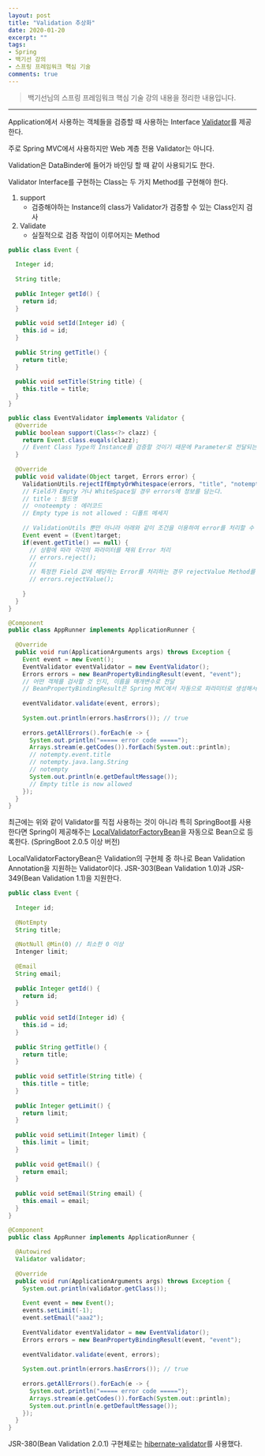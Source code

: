 ```yaml
---
layout: post 
title: "Validation 추상화"
date: 2020-01-20
excerpt: ""
tags: 
- Spring
- 백기선 강의
- 스프링 프레임워크 핵심 기술
comments: true 
---
```


>백기선님의 스프링 프레임워크 핵심 기술 강의 내용을 정리한 내용입니다.
---

Application에서 사용하는 객체들을 검증할 때 사용하는 Interface [Validator](https://docs.spring.io/spring/docs/current/javadoc-api/org/springframework/validation/Validator.html)를 제공한다.

주로 Spring MVC에서 사용하지만 Web 계층 전용 Validator는 아니다.


Validation은 DataBinder에 들어가 바인딩 할 때 같이 사용되기도 한다. 


Validator Interface를 구현하는 Class는 두 가지 Method를 구현해야 한다.

1. support
   * 검증해야하는 Instance의 class가 Validator가 검증할 수 있는 Class인지 검사
2. Validate
   * 실질적으로 검증 작업이 이루어지는 Method

```java
public class Event {
  
  Integer id;
  
  String title;
  
  public Integer getId() {
    return id;
  }
  
  public void setId(Integer id) {
    this.id = id;
  }
  
  public String getTitle() {
    return title;
  }
  
  public void setTitle(String title) {
    this.title = title;
  }
}
```

```java
public class EventValidator implements Validator {
  @Override
  public boolean support(Class<?> clazz) {
    return Event.class.euqals(clazz);
    // Event Class Type의 Instance를 검증할 것이기 때문에 Parameter로 전달되는 class가 Event인지 확인
  }
  
  @Override
  public void validate(Object target, Errors error) {
    ValidationUtils.rejectIfEmptyOrWhitespace(errors, "title", "notempty", "Empty type is now allowed");
    // Field가 Empty 거나 WhiteSpace일 경우 errors에 정보를 담는다.
    // title : 필드명
    // ㅇnoteempty : 에러코드
    // Empty type is not allowed : 디폴트 메세지
    
    // ValidationUtils 뿐만 아니라 아래와 같이 조건을 이용하여 error를 처리할 수 있다.
    Event event = (Event)target;
    if(event.getTitle() == null) {
      // 상황에 따라 각각의 파라미터를 채워 Error 처리
      // errors.reject();
      //
      // 특정한 Field 값에 해당하는 Error를 처리하는 경우 rejectValue Method를 사용
      // errors.rejectValue();
     
    }
  }
}
```

```java
@Component
public class AppRunner implements ApplicationRunner {
  
  @Override
  public void run(ApplicationArguments args) throws Exception {
    Event event = new Event();
    EventValidator eventValidator = new EventValidator();
    Errors errors = new BeanPropertyBindingResult(event, "event");
    // 어떤 객체를 검사할 것 인지, 이름을 매개변수로 전달
    // BeanPropertyBindingResult은 Spring MVC에서 자동으로 파라미터로 생성해서 전달해주기 때문에 실질적으로 이 Class를 사용할 일은 없다.
    
    eventValidator.validate(event, errors);
    
    System.out.println(errors.hasErrors()); // true
    
    errors.getAllErrors().forEach(e -> {
      System.out.println("===== error code =====");
      Arrays.stream(e.getCodes()).forEach(System.out::println);
      // notempty.event.title
      // notempty.java.lang.String
      // notempty
      System.out.println(e.getDefaultMessage());
      // Empty title is now allowed
    });
  }
}
```



최근에는 위와 같이 Validator를 직접 사용하는 것이 아니라 특히 SpringBoot를 사용한다면 Spring이 제공해주는 [LocalValidatorFactoryBean](https://docs.spring.io/spring-framework/docs/current/javadoc-api/org/springframework/validation/beanvalidation/LocalValidatorFactoryBean.html)을 자동으로 Bean으로 등록한다. (SpringBoot 2.0.5 이상 버전)



LocalValidatorFactoryBean은 Validation의 구현체 중 하나로 Bean Validation Annotation을 지원하는 Validator이다. JSR-303(Bean Validation 1.0)과 JSR-349(Bean Validation 1.1)을 지원한다.

```java
public class Event {
  
  Integer id;
  
  @NotEmpty
  String title;
 
  @NotNull @Min(0) // 최소한 0 이상
  Intenger limit;
  
  @Email
  String email;
  
  public Integer getId() {
    return id;
  }
  
  public void setId(Integer id) {
    this.id = id;
  }
  
  public String getTitle() {
    return title;
  }
  
  public void setTitle(String title) {
    this.title = title;
  }
  
  public Integer getLimit() {
    return limit;
  }
  
  public void setLimit(Integer limit) {
    this.limit = limit;
  }
  
  public void getEmail() {
    return email;
  }
  
  public void setEmail(String email) {
    this.email = email;
  }
}
```

```java
@Component
public class AppRunner implements ApplicationRunner {
  
  @Autowired
  Validator validator;
  
  @Override
  public void run(ApplicationArguments args) throws Exception {
    System.out.println(validator.getClass());
    
    Event event = new Event();
    events.setLimit(-1);
    event.setEmail("aaa2");
    
    EventValidator eventValidator = new EventValidator();
    Errors errors = new BeanPropertyBindingResult(event, "event");
    
    eventValidator.validate(event, errors);
    
    System.out.println(errors.hasErrors()); // true
    
    errors.getAllErrors().forEach(e -> {
      System.out.println("===== error code =====");
      Arrays.stream(e.getCodes()).forEach(System.out::println);
      System.out.println(e.getDefaultMessage());
    });
  }
}
```


JSR-380(Bean Validation 2.0.1) 구현체로는 [hibernate-validator]([https://beanvalidation.org](https://beanvalidation.org/))를 사용했다.

